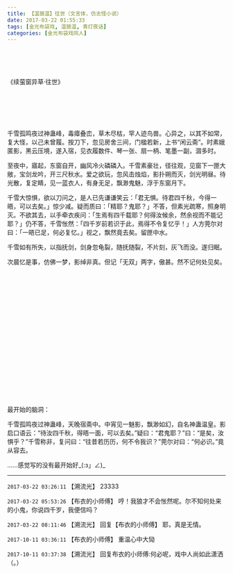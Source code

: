 ```yaml
---
title: 【温狼温】往世（文言体，仿志怪小说）
date: 2017-03-22 01:55:33
tags: [金光布袋戏, 温狼温, 青灯夜话]
categories: [金光布袋戏同人]
---
```


<p dir="ltr"  ><br /><br /><br /></p> 
<p dir="ltr"  >《续萤窗异草&middot;往世》<br /><br /><br /><br /><br /><br /></p> 


<p dir="ltr"  >千雪孤鸣夜过神蛊峰，毒瘴叠峦，草木尽枯，罕人迹鸟兽。心异之，以其不如常，复大怪，以己未曾履。按刀下，忽见房舍三间，门楹若新，上书“闲云斋”。时素娥匿影，黑云压境，遂入宿，见衣履数件、琴一张、扇一柄、笔墨一副，涸多时。</p> 
<p dir="ltr"  >至夜中，寤起，东窗自开，幽风冷火磷磷入。千雪素豪壮，径往观，见窗下一匣大敞，宝剑龙吟，开三尺秋水。爱之欲玩，忽风击烛焰，影扑朔而灭，剑光明昼。待光散，复定睛，见一蓝衣人，有身无足，飘渺鬼魅，浮于东窗月下。</p> 
<p dir="ltr"  >千雪大惊惧，欲以刀问之，是人已先谦谦笑云：「君无惧。待君四千秋，今得一晤，可以去矣。」惊少减。疑而质曰：「精耶？鬼耶？」不答，但素光疏寒，照身明灭。不欲其去，以手牵衣疾问：「生焉有四千载耶？何得汝候余，然余视而不能记耶？」仍不答，千雪怅然：「四千岁前若识于此，焉得不令复忆乎！」人方莞尔对曰：「一晤已足，何必复忆。」视之，飘然竟去矣。留匣中水。</p> 
<p dir="ltr"  >千雪如有所失，以指抚剑，剑身忽龟裂，随抚随裂，不片刻，灰飞而没。遂归眠。</p> 
<p dir="ltr"  >次晨忆是事，仿佛一梦，影绰非真。但记「无双」两字，傲甚。然不记何处见矣。<br /><br /><br /><br /><br /><br /><br /><br /><br /><br /><br /><br /><br /><br /><br /><br /><br /><br /><br /></p> 
<p dir="ltr"  >最开始的脑洞：<br /></p> 
<p dir="ltr"  >千雪孤鸣夜过神蛊峰，天晚宿斋中。中宵见一魅影，飘渺如幻，自名神蛊温皇。影启口语云：“待汝四千秋，得晤一面，可以去矣。”疑曰：“君鬼耶？”曰：“是矣，汝惧乎？”千雪称非，复问曰：“往昔若历历，何不令我识？”莞尔对曰：“何必识。”竟从容去。</p> 
<p dir="ltr"  >……感觉写的没有最开始好_(:з」∠)_</p>

<!-- more -->

---

`2017-03-22 03:26:11` 【溯流光】 23333

`2017-03-22 05:53:26` 【布衣的小师傅】 哼！我狼才不会怅然呢。尔不知何处来的小鬼，你说四千岁，我便信吗？

`2017-03-22 08:11:46` 【溯流光】 回复【布衣的小师傅】 耶，真是无情。

`2017-10-11 03:36:11` 【布衣的小师傅】 重温心中大恸

`2017-10-11 03:37:38` 【溯流光】 回复布衣的小师傅:何必呢，戏中人尚如此潇洒（。）

